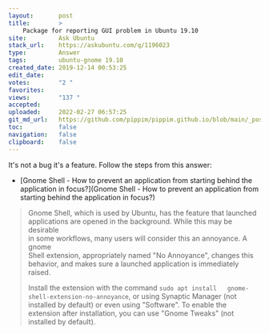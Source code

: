 ```yaml
---
layout:       post
title:        >
    Package for reporting GUI problem in Ubuntu 19.10
site:         Ask Ubuntu
stack_url:    https://askubuntu.com/q/1196023
type:         Answer
tags:         ubuntu-gnome 19.10
created_date: 2019-12-14 00:53:25
edit_date:    
votes:        "2 "
favorites:    
views:        "137 "
accepted:     
uploaded:     2022-02-27 06:57:25
git_md_url:   https://github.com/pippim/pippim.github.io/blob/main/_posts/2019/2019-12-14-Package-for-reporting-GUI-problem-in-Ubuntu-19.10.md
toc:          false
navigation:   false
clipboard:    false
---
```


It's not a bug it's a feature. Follow the steps from this answer:

- [Gnome Shell - How to prevent an application from starting behind the application in focus?](Gnome Shell - How to prevent an application from starting behind the application in focus?)

> Gnome Shell, which is used by Ubuntu, has the feature that launched  
> applications are opened in the background. While this may be desirable  
> in some workflows, many users will consider this an annoyance. A gnome  
> Shell extension, appropriately named "No Annoyance", changes this  
> behavior, and makes sure a launched application is immediately raised.  
>   
> Install the extension with the command `sudo apt install  
> gnome-shell-extension-no-annoyance`, or using Synaptic Manager (not  
> installed by default) or even using "Software". To enable the  
> extension after installation, you can use "Gnome Tweaks" (not  
> installed by default).  

